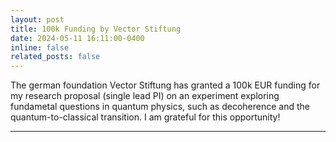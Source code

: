 ```yaml
---
layout: post
title: 100k Funding by Vector Stiftung
date: 2024-05-11 16:11:00-0400
inline: false
related_posts: false
---
```


The german foundation Vector Stiftung has granted a 100k EUR funding for my research proposal (single lead PI) on an experiment exploring fundametal questions in quantum physics, such as decoherence and the quantum-to-classical transition. I am grateful for this opportunity!

---
